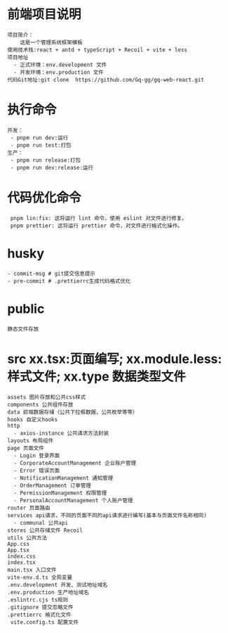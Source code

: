# 前端项目说明
    项目简介：
        这是一个管理系统框架模板
    使用技术栈:react + antd + typeScript + Recoil + vite + less
    项目地址
      - 正式环境：env.development 文件
      - 开发环境：env.production 文件
    代码Git地址:git clone  https://github.com/Gq-gg/gq-web-react.git
# 执行命令
    开发：
     - pnpm run dev:运行
     - pnpm run test:打包
    生产：
     - pnpm run release:打包
     - pnpm run dev:release:运行

# 代码优化命令
     pnpm lin:fix: 这将运行 lint 命令，使用 eslint 对文件进行修复。
     pnpm prettier: 这将运行 prettier 命令，对文件进行格式化操作。

# husky
    - commit-msg # git提交信息提示
    - pre-commit # .prettierrc生成代码格式优化

# public
    静态文件存放

# src xx.tsx:页面编写;  xx.module.less:样式文件;  xx.type 数据类型文件
    assets 图片存放和公共css样式
    components 公共组件存放
    data 前端数据存储（公共下拉框数据，公共枚举等等）
    hooks 自定义hooks
    http
      - axios-instance 公共请求方法封装
    layouts 布局组件
    page 页面文件
      - Login 登录界面
      - CorporateAccountManagement 企业账户管理
      - Error 错误页面
      - NotificationManagement 通知管理
      - OrderManagement 订单管理
      - PermissionManagement 权限管理
      - PersonalAccountManagement 个人账户管理
    router 页面路由
    services api请求，不同的页面不同的api请求进行编写(基本与页面文件名称相同)
      - communal 公共api 
    stores 公共存储文件 Recoil
    utils 公共方法
    App.css
    App.tsx
    index.css
    index.tsx
    main.tsx 入口文件
    vite-env.d.ts 全局变量
    .env.development 开发、测试地址域名
    .env.production 生产地址域名
    .eslintrc.cjs ts规则
    .gitignore 提交忽略文件
    .prettierrc 格式化文件
     vite.config.ts 配置文件
              
